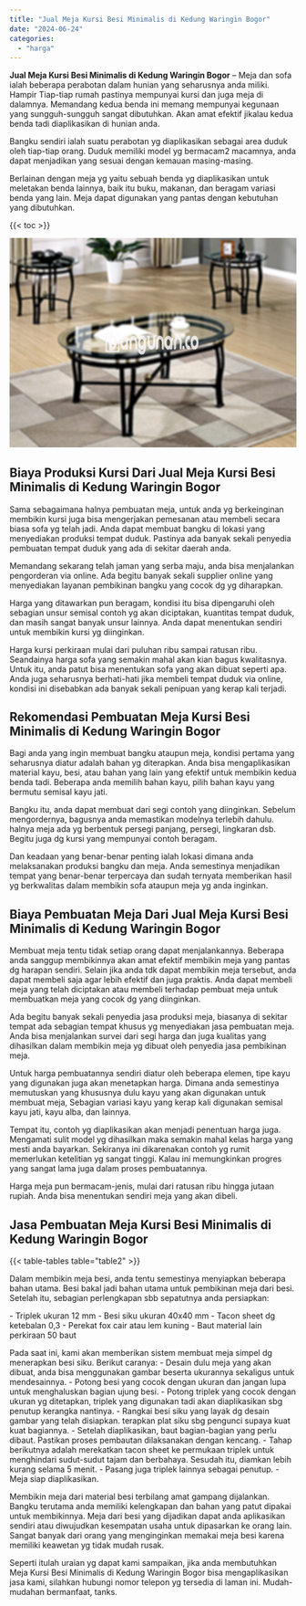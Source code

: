 ```yaml
---
title: "Jual Meja Kursi Besi Minimalis di Kedung Waringin Bogor"
date: "2024-06-24"
categories: 
  - "harga"
---
```


**Jual Meja Kursi Besi Minimalis di Kedung Waringin Bogor** – Meja dan sofa ialah beberapa perabotan dalam hunian yang seharusnya anda miliki. Hampir Tiap-tiap rumah pastinya mempunyai kursi dan juga meja di dalamnya. Memandang kedua benda ini memang mempunyai kegunaan yang sungguh-sungguh sangat dibutuhkan. Akan amat efektif jikalau kedua benda tadi diaplikasikan di hunian anda.

Bangku sendiri ialah suatu perabotan yg diaplikasikan sebagai area duduk oleh tiap-tiap orang. Duduk memiliki model yg bermacam2 macamnya, anda dapat menjadikan yang sesuai dengan kemauan masing-masing.

Berlainan dengan meja yg yaitu sebuah benda yg diaplikasikan untuk meletakan benda lainnya, baik itu buku, makanan, dan beragam variasi benda yang lain. Meja dapat digunakan yang pantas dengan kebutuhan yang dibutuhkan.

{{< toc >}}

![Jual Meja Kursi Besi Minimalis di Kedung Waringin Bogor](/images/jual-meja-besi-murah18.png)

## Biaya Produksi Kursi Dari Jual Meja Kursi Besi Minimalis di Kedung Waringin Bogor

Sama sebagaimana halnya pembuatan meja, untuk anda yg berkeinginan membikin kursi juga bisa mengerjakan pemesanan atau membeli secara biasa sofa yg telah jadi. Anda dapat membuat bangku di lokasi yang menyediakan produksi tempat duduk. Pastinya ada banyak sekali penyedia pembuatan tempat duduk yang ada di sekitar daerah anda.

Memandang sekarang telah jaman yang serba maju, anda bisa menjalankan pengorderan via online. Ada begitu banyak sekali supplier online yang menyediakan layanan pembikinan bangku yang cocok dg yg diharapkan.

Harga yang ditawarkan pun beragam, kondisi itu bisa dipengaruhi oleh sebagian unsur semisal contoh yg akan diciptakan, kuantitas tempat duduk, dan masih sangat banyak unsur lainnya. Anda dapat menentukan sendiri untuk membikin kursi yg diinginkan.

Harga kursi perkiraan mulai dari puluhan ribu sampai ratusan ribu. Seandainya harga sofa yang semakin mahal akan kian bagus kwalitasnya. Untuk itu, anda patut bisa menentukan sofa yang akan dibuat seperti apa. Anda juga seharusnya berhati-hati jika membeli tempat duduk via online, kondisi ini disebabkan ada banyak sekali penipuan yang kerap kali terjadi.

## Rekomendasi Pembuatan Meja Kursi Besi Minimalis di Kedung Waringin Bogor

Bagi anda yang ingin membuat bangku ataupun meja, kondisi pertama yang seharusnya diatur adalah bahan yg diterapkan. Anda bisa mengaplikasikan material kayu, besi, atau bahan yang lain yang efektif untuk membikin kedua benda tadi. Beberapa anda memilih bahan kayu, pilih bahan kayu yang bermutu semisal kayu jati.

Bangku itu, anda dapat membuat dari segi contoh yang diinginkan. Sebelum mengordernya, bagusnya anda memastikan modelnya terlebih dahulu. halnya meja ada yg berbentuk persegi panjang, persegi, lingkaran dsb. Begitu juga dg kursi yang mempunyai contoh beragam.

Dan keadaan yang benar-benar penting ialah lokasi dimana anda melaksanakan produksi bangku dan meja. Anda semestinya menjadikan tempat yang benar-benar terpercaya dan sudah ternyata memberikan hasil yg berkwalitas dalam membikin sofa ataupun meja yg anda inginkan.

## Biaya Pembuatan Meja Dari Jual Meja Kursi Besi Minimalis di Kedung Waringin Bogor

Membuat meja tentu tidak setiap orang dapat menjalankannya. Beberapa anda sanggup membikinnya akan amat efektif membikin meja yang pantas dg harapan sendiri. Selain jika anda tdk dapat membikin meja tersebut, anda dapat membeli saja agar lebih efektif dan juga praktis. Anda dapat membeli meja yang telah diciptakan atau membeli terhadap pembuat meja untuk membuatkan meja yang cocok dg yang diinginkan.

Ada begitu banyak sekali penyedia jasa produksi meja, biasanya di sekitar tempat ada sebagian tempat khusus yg menyediakan jasa pembuatan meja. Anda bisa menjalankan survei dari segi harga dan juga kualitas yang dihasilkan dalam membikin meja yg dibuat oleh penyedia jasa pembikinan meja.

Untuk harga pembuatannya sendiri diatur oleh beberapa elemen, tipe kayu yang digunakan juga akan menetapkan harga. Dimana anda semestinya memutuskan yang khususnya dulu kayu yang akan digunakan untuk membuat meja, Sebagian variasi kayu yang kerap kali digunakan semisal kayu jati, kayu alba, dan lainnya.

Tempat itu, contoh yg diaplikasikan akan menjadi penentuan harga juga. Mengamati sulit model yg dihasilkan maka semakin mahal kelas harga yang mesti anda bayarkan. Sekiranya ini dikarenakan contoh yg rumit memerlukan ketelitian yg sangat tinggi. Kalau ini memungkinkan progres yang sangat lama juga dalam proses pembuatannya.

Harga meja pun bermacam-jenis, mulai dari ratusan ribu hingga jutaan rupiah. Anda bisa menentukan sendiri meja yang akan dibeli.

## Jasa Pembuatan Meja Kursi Besi Minimalis di Kedung Waringin Bogor

{{< table-tables table="table2" >}}

Dalam membikin meja besi, anda tentu semestinya menyiapkan beberapa bahan utama. Besi bakal jadi bahan utama untuk pembikinan meja dari besi. Setelah itu, sebagian perlengkapan sbb sepatutnya anda persiapkan:

\- Triplek ukuran 12 mm - Besi siku ukuran 40x40 mm - Tacon sheet dg ketebalan 0,3 - Perekat fox cair atau lem kuning - Baut material lain perkiraan 50 baut

Pada saat ini, kami akan memberikan sistem membuat meja simpel dg menerapkan besi siku. Berikut caranya: - Desain dulu meja yang akan dibuat, anda bisa menggunakan gambar beserta ukurannya sekaligus untuk mendesainnya. - Potong besi yang cocok dengan ukuran dan jangan lupa untuk menghaluskan bagian ujung besi. - Potong triplek yang cocok dengan ukuran yg ditetapkan, triplek yang digunakan tadi akan diaplikasikan sbg penutup kerangka nantinya. - Rangkai besi siku yang layak dg desain gambar yang telah disiapkan. terapkan plat siku sbg pengunci supaya kuat kuat bagiannya. - Setelah diaplikasikan, baut bagian-bagian yang perlu dibaut. Pastikan proses pembautan dilaksanakan dengan kencang. - Tahap berikutnya adalah merekatkan tacon sheet ke permukaan triplek untuk menghindari sudut-sudut tajam dan berbahaya. Sesudah itu, diamkan lebih kurang selama 5 menit. - Pasang juga triplek lainnya sebagai penutup. - Meja siap diaplikasikan.

Membikin meja dari material besi terbilang amat gampang dijalankan. Bangku terutama anda memiliki kelengkapan dan bahan yang patut dipakai untuk membikinnya. Meja dari besi yang dijadikan dapat anda aplikasikan sendiri atau diwujudkan kesempatan usaha untuk dipasarkan ke orang lain. Sangat banyak dari orang yang menginginkan memakai meja besi karena memiliki keawetan yg tidak mudah rusak.

Seperti itulah uraian yg dapat kami sampaikan, jika anda membutuhkan Meja Kursi Besi Minimalis di Kedung Waringin Bogor bisa mengaplikasikan jasa kami, silahkan hubungi nomor telepon yg tersedia di laman ini. Mudah-mudahan bermanfaat, tanks.
